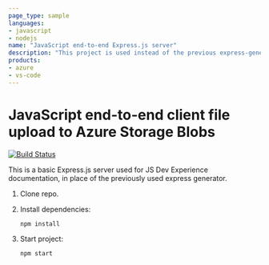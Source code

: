 ```yaml
---
page_type: sample
languages:
- javascript
- nodejs
name: "JavaScript end-to-end Express.js server"
description: "This project is used instead of the previous express-generator."
products:
- azure
- vs-code
---
```


# JavaScript end-to-end client file upload to Azure Storage Blobs

[![Build Status](https://dev.azure.com/siqiyue/first_pipeline/_apis/build/status/siqiyuems.js-e2e-express-server?branchName=main)](https://dev.azure.com/siqiyue/first_pipeline/_build/latest?definitionId=2&branchName=main)

This is a basic Express.js server used for JS Dev Experience documentation, in place of the previously used express generator. 

1. Clone repo.

1. Install dependencies: 

    ```bash
    npm install
    ```

1. Start project: 

    ```bash
    npm start
    ```
